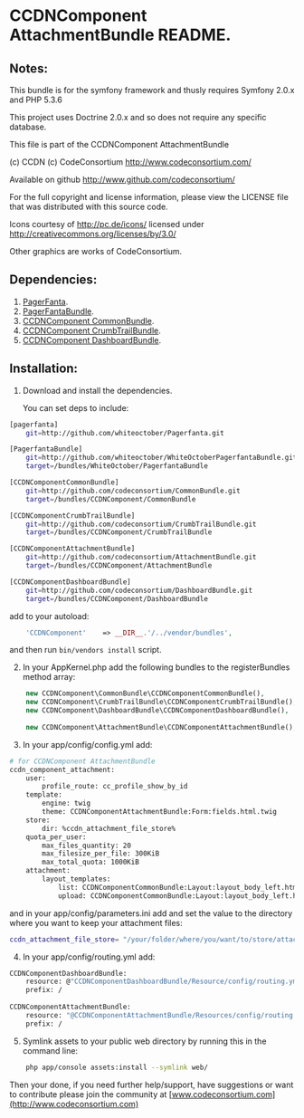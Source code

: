 CCDNComponent AttachmentBundle README.
======================================

  
Notes:  
------
  
This bundle is for the symfony framework and thusly requires Symfony 2.0.x and PHP 5.3.6
  
This project uses Doctrine 2.0.x and so does not require any specific database.
  

This file is part of the CCDNComponent AttachmentBundle

(c) CCDN (c) CodeConsortium <http://www.codeconsortium.com/> 

Available on github <http://www.github.com/codeconsortium/>

For the full copyright and license information, please view the LICENSE
file that was distributed with this source code.

Icons courtesy of http://pc.de/icons/ licensed under http://creativecommons.org/licenses/by/3.0/

Other graphics are works of CodeConsortium.

Dependencies:
-------------

1. [PagerFanta](https://github.com/whiteoctober/Pagerfanta).
2. [PagerFantaBundle](http://github.com/whiteoctober/WhiteOctoberPagerfantaBundle).
3. [CCDNComponent CommonBundle](https://github.com/codeconsortium/CommonBundle).
4. [CCDNComponent CrumbTrailBundle](https://github.com/codeconsortium/CrumbTrailBundle).
5. [CCDNComponent DashboardBundle](https://github.com/codeconsortium/DashboardBundle).

Installation:
-------------
    
1) Download and install the dependencies.
   
   You can set deps to include:

```sh
[pagerfanta]
    git=http://github.com/whiteoctober/Pagerfanta.git

[PagerfantaBundle]
    git=http://github.com/whiteoctober/WhiteOctoberPagerfantaBundle.git
    target=/bundles/WhiteOctober/PagerfantaBundle

[CCDNComponentCommonBundle]
    git=http://github.com/codeconsortium/CommonBundle.git
    target=/bundles/CCDNComponent/CommonBundle

[CCDNComponentCrumbTrailBundle]
    git=http://github.com/codeconsortium/CrumbTrailBundle.git
    target=/bundles/CCDNComponent/CrumbTrailBundle

[CCDNComponentAttachmentBundle]
    git=http://github.com/codeconsortium/AttachmentBundle.git
    target=/bundles/CCDNComponent/AttachmentBundle

[CCDNComponentDashboardBundle]
    git=http://github.com/codeconsortium/DashboardBundle.git
    target=/bundles/CCDNComponent/DashboardBundle
```

add to your autoload:

```php
    'CCDNComponent'    => __DIR__.'/../vendor/bundles',
```
and then run `bin/vendors install` script.

2) In your AppKernel.php add the following bundles to the registerBundles method array:  

```php
	new CCDNComponent\CommonBundle\CCDNComponentCommonBundle(),
	new CCDNComponent\CrumbTrailBundle\CCDNComponentCrumbTrailBundle(),
	new CCDNComponent\DashboardBundle\CCDNComponentDashboardBundle(),
	
	new CCDNComponent\AttachmentBundle\CCDNComponentAttachmentBundle(),
```
	
3) In your app/config/config.yml add:    

```sh
# for CCDNComponent AttachmentBundle
ccdn_component_attachment:
    user:
        profile_route: cc_profile_show_by_id
    template:
        engine: twig
        theme: CCDNComponentAttachmentBundle:Form:fields.html.twig
    store:
        dir: %ccdn_attachment_file_store%
    quota_per_user:
        max_files_quantity: 20
        max_filesize_per_file: 300KiB
        max_total_quota: 1000KiB
    attachment:
        layout_templates:
            list: CCDNComponentCommonBundle:Layout:layout_body_left.html.twig
            upload: CCDNComponentCommonBundle:Layout:layout_body_left.html.twig
```

and in your app/config/parameters.ini add and set the value to the directory where you want to keep your attachment files:

```sh
ccdn_attachment_file_store= "/your/folder/where/you/want/to/store/attachments"
```

4) In your app/config/routing.yml add:  

```sh
CCDNComponentDashboardBundle:
	resource: @"CCDNComponentDashboardBundle/Resource/config/routing.yml"
	prefix: /
	
CCDNComponentAttachmentBundle:
    resource: "@CCDNComponentAttachmentBundle/Resources/config/routing.yml"
    prefix: /

```

5) Symlink assets to your public web directory by running this in the command line:

```sh
	php app/console assets:install --symlink web/
```
	
Then your done, if you need further help/support, have suggestions or want to contribute please join the community at [www.codeconsortium.com](http://www.codeconsortium.com)
